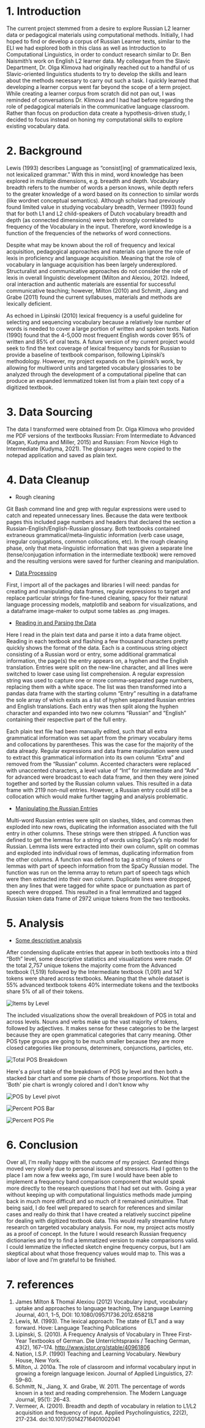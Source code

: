 # 1. Introduction
The current project stemmed from a desire to explore Russian L2 learner data or pedagogical materials using computational methods. Initially, I had hoped to find or develop a corpus of Russian Learner texts, similar to the ELI we had explored both in this class as well as Introduction to Computational Linguistics, in order to conduct research similar to Dr. Ben Naismith’s work on English L2 learner data. My colleague from the Slavic Department, Dr. Olga Klimova had originally reached out to a handful of us Slavic-oriented linguistics students to try to develop the skills and learn about the methods necessary to carry out such a task.
I quickly learned that developing a learner corpus went far beyond the scope of a term project. While creating a learner corpus from scratch did not pan out, I was reminded of conversations Dr. Klimova and I had had before regarding the role of pedagogical materials in the communicative language classroom. Rather than focus on production data create a hypothesis-driven study, I decided to focus instead on honing my computational skills to explore existing vocabulary data.

# 2. Background
Lewis (1993) describes Language as “consist[ing] of grammaticalized lexis, not lexicalized grammar.” With this in mind, word knowledge has been explored in multiple dimensions, e.g. breadth and depth. Vocabulary breadth refers to the number of words a person knows, while depth refers to the greater knowledge of a word based on its connection to similar words (like wordnet conceptual semantics). Although scholars had previously found limited value in studying vocabulary breadth, Vermeer (1993) found that for both L1 and L2 child-speakers of Dutch vocabulary breadth and depth (as connected dimensions) were both strongly correlated to frequency of the Vocabulary in the input. Therefore, word knowledge is a function of the frequencies of the networks of word connections.

Despite what may be known about the roll of frequency and lexical acquisition, pedagogical approaches and materials can ignore the role of lexis in proficiency and language acquisition. Meaning that the role of vocabulary in language acquisition has been largely underexplored. Structuralist and communicative approaches do not consider the role of lexis in overall linguistic development (Milton and Alexiou, 2012). Indeed, oral interaction and authentic materials are essential for successful communicative teaching; however, Milton (2010) and Schmitt, Jiang and Grabe (2011) found the current syllabuses, materials and methods are lexically deficient.

As echoed in Lipinski (2010) lexical frequency is a useful guideline for selecting and sequencing vocabulary because a relatively low number of words is needed to cover a large portion of written and spoken texts. Nation (1990) found that the 4-5,000 most frequent English words cover 95% of written and 85% of oral texts. A future version of my current project would seek to find the text coverage of lexical frequency bands for Russian to provide a baseline of textbook comparison, following Lipinski’s methodology. However, my project expands on the Lipinski’s work, by allowing for multiword units and targeted vocabulary glossaries to be analyzed through the development of a computational pipeline that can produce an expanded lemmatized token list from a plain text copy of a digitized textbook.

# 3. Data Sourcing
The data I transformed were obtained from Dr. Olga Klimova who provided me PDF versions of the textbooks Russian: From Intermediate to Advanced (Kagan, Kudyma and Miller, 2015) and Russian: From Novice High to Intermediate (Kudyma, 2021). The glossary pages were copied to the notepad application and saved as plain text.

# 4. Data Cleanup
-	Rough cleaning

Git Bash command line and grep with regular expressions were used to catch and repeated unnecessary lines. Because the data were textbook pages this included page numbers and headers that declared the section a Russian-English/English-Russian glossary. Both textbooks contained extraneous grammatical/meta-linguistic information (verb case usage, irregular conjugations, common collocations, etc). In the rough cleaning phase, only that meta-linguistic information that was given a separate line (tense/conjugation information in the intermediate textbook) were removed and the resulting versions were saved for further cleaning and manipulation.

-	[Data Processing](https://nbviewer.org/github/Data-Science-for-Linguists-2022/Textbook_Vocab_Analysis/blob/main/Processed_Data.ipynb#1-Importing-libraries-and-packages)

First, I import all of the packages and libraries I will need: pandas for creating and manipulating data frames, regular expressions to target and replace particular strings for fine-tuned cleaning, spacy for their natural language processing models, matplotlib and seaborn for visualizations, and a dataframe image-maker to output some tables as .png images.

-	[Reading in and Parsing the Data](https://nbviewer.org/github/Data-Science-for-Linguists-2022/Textbook_Vocab_Analysis/blob/main/Processed_Data.ipynb#2.-Reading-in-and-Parsing-the-Data)

Here I read in the plain text data and parse it into a data frame object. Reading in each textbook and flashing a few thousand characters pretty quickly shows the format of the data. Each is a continuous string object consisting of a Russian word or entry, some additional grammatical information, the page(s) the entry appears on, a hyphen and the English translation.
Entries were split on the new-line character, and all lines were switched to lower case using list comprehension. A regular expression string was used to capture one or more comma-separated page numbers, replacing them with a white space. The list was then transformed into a pandas data frame with the starting column “Entry” resulting in a dataframe the sole array of which exists as a list of hyphen separated Russian entries and English translations. Each entry was then split along the hyphen character and expanded into two new columns “Russian” and “English” containing their respective part of the full entry.

  Each plain text file had been manually edited, such that all extra grammatical information was set apart from the primary vocabulary items and collocations by parentheses. This was the case for the majority of the data already. Regular expressions and data frame manipulation were used to extract this grammatical information into its own column “Extra” and removed from the “Russian” column. Accented characters were replaced with unaccented characters, a level value of “Int” for intermediate and “Adv” for advanced were broadcast to each data frame, and then they were joined together and sorted by the Russian column values. This resulted in a data frame with 2119 non-null entries. However, a Russian entry could still be a collocation which would make further tagging and analysis problematic.

-	[Manipulating the Russian Entries](https://nbviewer.org/github/Data-Science-for-Linguists-2022/Textbook_Vocab_Analysis/blob/main/Processed_Data.ipynb#3.-String-Manipulation)

Multi-word Russian entries were split on slashes, tildes, and commas then exploded into new rows, duplicating the information associated with the full entry in other columns. These strings were then stripped. A function was defined to get the lemmas for a string of words using SpaCy’s nlp model for Russian. Lemma lists were extracted into their own column, split on commas and exploded into individual rows of lemmas, duplicating information from the other columns. A function was defined to tag a string of tokens or lemmas with part of speech information from the SpaCy Russian model. The function was run on the lemma array to return part of speech tags which were then extracted into their own column. Duplicate lines were dropped, then any lines that were tagged for white space or punctuation as part of speech were dropped. This resulted in a final lemmatized and tagged Russian token data frame of 2972 unique tokens from the two textbooks.

# 5. Analysis
- [Some descriptive analysis](https://nbviewer.org/github/Data-Science-for-Linguists-2022/Textbook_Vocab_Analysis/blob/main/Processed_Data.ipynb#4.-Some-Descriptive-Analysis)

After condensing duplicate entries that appear in both textbooks into a third “Both” level, some descriptive statistics and visualizations were made. Of the total 2,757 unique tokens the majority come from the Advanced textbook (1,519) followed by the Intermediate textbook (1,091) and 147 tokens were shared across textbooks. Meaning that the whole dataset is 55% advanced textbook tokens 40% intermediate tokens and the textbooks share 5% of all of their tokens.

![Items by Level](images/Item_Breakdown_by_level.png)

The included visualizations show the overall breakdown of POS in total and across levels. Nouns and verbs make up the vast majority of tokens, followed by adjectives. It makes sense for these categories to be the largest because they are open grammatical categories that carry meaning. Other POS type groups are going to be much smaller because they are more closed categories like pronouns, determiners, conjunctions, particles, etc.

![Total POS Breakdown](images/Total_POS.png)

Here's a pivot table of the breakdown of POS by level and then both a stacked bar chart and some pie charts of those proportions. Not that the 'Both' pie chart is wrongly colored and I don't know why

![POS by Level pivot](images/LevelPosPercent.png)

![Percent POS Bar](images/PercentagePOSbar.png)

![Percent POS Pie](images/POS_Level_Comparisons.png)

# 6. Conclusion
Over all, I’m really happy with the outcome of my project. Granted things moved very slowly due to personal issues and stressors. Had I gotten to the place I am now a few weeks ago, I’m sure I would have been able to implement a frequency band comparison component that would speak more directly to the research questions that I had set out with. Going a year without keeping up with computational linguistics methods made jumping back in much more difficult and so much of it remained unintuitive. That being said, I do feel well prepared to search for references and similar cases and really do think that I have created a relatively succinct pipeline for dealing with digitized textbook data. This would really streamline future research on targeted vocabulary analysis. For now, my project acts mostly as a proof of concept. In the future I would research Russian frequency dictionaries and try to find a lemmatized version to make comparisons valid. I could lemmatize the inflected sketch engine frequency corpus, but I am skeptical about what those frequency values would map to. This was a labor of love and I’m grateful to be finished.

# 7. references

1.	James Milton & Thomaï Alexiou (2012) Vocabulary input, vocabulary uptake and approaches to language teaching, The Language Learning Journal, 40:1, 1-5, DOI: 10.1080/09571736.2012.658218
2.	Lewis, M. (1993). The lexical approach: The state of ELT and a way forward. Hove: Language Teaching Publications
3.	Lipinski, S. (2010). A Frequency Analysis of Vocabulary in Three First-Year Textbooks of German. Die Unterrichtspraxis / Teaching German, 43(2), 167–174. http://www.jstor.org/stable/40961806
4.	Nation, I.S.P. (1990) Teaching and Learning Vocabulary. Newbury House, New York.
5.	Milton, J. 2010a. The role of classroom and informal vocabulary input in growing a foreign language lexicon. Journal of Applied Linguistics, 27: 59–80.
6.	Schmitt, N., Jiang, X. and Grabe, W. 2011. The percentage of words known in a text and reading comprehension. The Modern Language Journal, 95(1): 26–43.
7.	Vermeer, A. (2001). Breadth and depth of vocabulary in relation to L1/L2 acquisition and frequency of input. Applied Psycholinguistics, 22(2), 217-234. doi:10.1017/S0142716401002041
